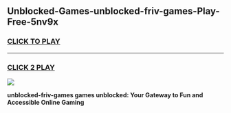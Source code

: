 
## Unblocked-Games-unblocked-friv-games-Play-Free-5nv9x
<h3>
<a href="https://premium76.site?title=unblocked-friv-games&ref=18A">CLICK TO PLAY</a></h3>
<hr>

<h3>
<a href="https://premium76.site?title=unblocked-friv-games&ref=18A">CLICK 2 PLAY</a>
  
</h3>

<a href="https://premium76.site?title=unblocked-friv-games&ref=18A"><img src="https://clearcache.store/games.png"></a>


**unblocked-friv-games games unblocked: Your Gateway to Fun and Accessible Online Gaming**

